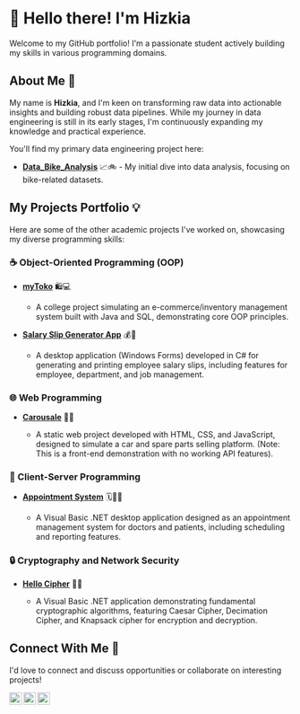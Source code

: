 # 👋 Hello there! I'm Hizkia

Welcome to my GitHub portfolio! I'm a passionate student actively building my skills in various programming domains.

## About Me 🚀

My name is **Hizkia**, and I'm keen on transforming raw data into actionable insights and building robust data pipelines. While my journey in data engineering is still in its early stages, I'm continuously expanding my knowledge and practical experience.

You'll find my primary data engineering project here:

* [**Data_Bike_Analysis**](https://github.com/hxzkia/Data_Bike_Analysis) 📈🚲 - My initial dive into data analysis, focusing on bike-related datasets.

## My Projects Portfolio 💡

Here are some of the other academic projects I've worked on, showcasing my diverse programming skills:

### ☕ Object-Oriented Programming (OOP)

* [**myToko**](https://github.com/hxzkia/Object-Oriented-Programming/tree/main) 🛍️💻

  * A college project simulating an e-commerce/inventory management system built with Java and SQL, demonstrating core OOP principles.

* [**Salary Slip Generator App**](https://github.com/hxzkia/Visual-Programming/tree/main) 💰📄

  * A desktop application (Windows Forms) developed in C# for generating and printing employee salary slips, including features for employee, department, and job management.

### 🌐 Web Programming

* [**Carousale**](https://github.com/hxzkia/Web-Programming/tree/main) 🚗🌐

  * A static web project developed with HTML, CSS, and JavaScript, designed to simulate a car and spare parts selling platform. (Note: This is a front-end demonstration with no working API features).

### 🤝 Client-Server Programming

* [**Appointment System**](https://github.com/hxzkia/Client-Server-Programming/tree/main) 🗓️👨‍⚕️

  * A Visual Basic .NET desktop application designed as an appointment management system for doctors and patients, including scheduling and reporting features.

### 🔒 Cryptography and Network Security

* [**Hello Cipher**](https://github.com/hxzkia/Cryptography-and-Network-Security/tree/main) 🔑🔐

  * A Visual Basic .NET application demonstrating fundamental cryptographic algorithms, featuring Caesar Cipher, Decimation Cipher, and Knapsack cipher for encryption and decryption.

## Connect With Me 🔗

I'd love to connect and discuss opportunities or collaborate on interesting projects!

[<img align="left" alt="Hizkia | LinkedIn" width="22px" src="https://cdn.jsdelivr.net/npm/simple-icons@v3/icons/linkedin.svg" />][linkedin]
[<img align="left" alt="Hizkia | Instagram" width="22px" src="https://cdn.jsdelivr.net/npm/simple-icons@v3/icons/instagram.svg" />][instagram]
[<img align="left" alt="Hizkia | Whatsapp" width="22px" src="https://cdn.jsdelivr.net/npm/simple-icons@v3/icons/whatsapp.svg" />][whatsapp]

[instagram]: https://www.instagram.com/hxzkia/
[linkedin]: https://www.linkedin.com/in/hizkia-lie
[whatsapp]: https://wa.me/082264882822
